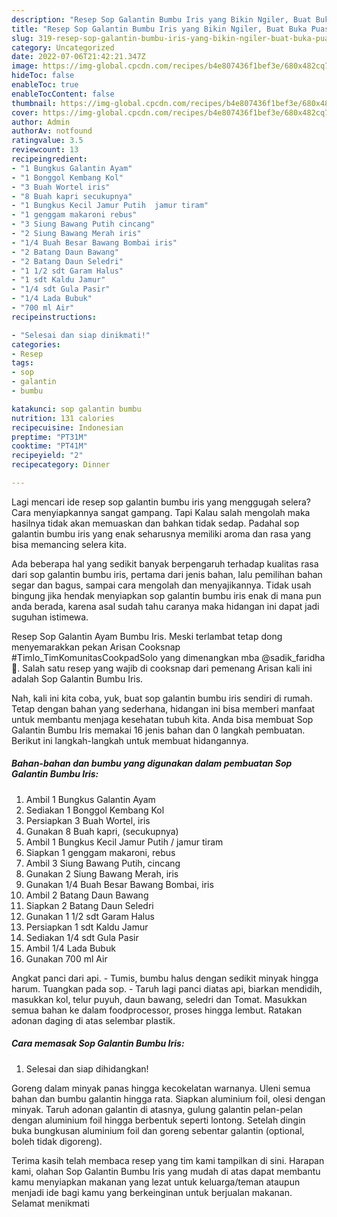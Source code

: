 ```yaml
---
description: "Resep Sop Galantin Bumbu Iris yang Bikin Ngiler, Buat Buka Puasa}"
title: "Resep Sop Galantin Bumbu Iris yang Bikin Ngiler, Buat Buka Puasa}"
slug: 319-resep-sop-galantin-bumbu-iris-yang-bikin-ngiler-buat-buka-puasa
category: Uncategorized
date: 2022-07-06T21:42:21.347Z
image: https://img-global.cpcdn.com/recipes/b4e807436f1bef3e/680x482cq70/sop-galantin-bumbu-iris-foto-resep-utama.jpg
hideToc: false
enableToc: true
enableTocContent: false
thumbnail: https://img-global.cpcdn.com/recipes/b4e807436f1bef3e/680x482cq70/sop-galantin-bumbu-iris-foto-resep-utama.jpg
cover: https://img-global.cpcdn.com/recipes/b4e807436f1bef3e/680x482cq70/sop-galantin-bumbu-iris-foto-resep-utama.jpg
author: Admin
authorAv: notfound
ratingvalue: 3.5
reviewcount: 13
recipeingredient:
- "1 Bungkus Galantin Ayam"
- "1 Bonggol Kembang Kol"
- "3 Buah Wortel iris"
- "8 Buah kapri secukupnya"
- "1 Bungkus Kecil Jamur Putih  jamur tiram"
- "1 genggam makaroni rebus"
- "3 Siung Bawang Putih cincang"
- "2 Siung Bawang Merah iris"
- "1/4 Buah Besar Bawang Bombai iris"
- "2 Batang Daun Bawang"
- "2 Batang Daun Seledri"
- "1 1/2 sdt Garam Halus"
- "1 sdt Kaldu Jamur"
- "1/4 sdt Gula Pasir"
- "1/4 Lada Bubuk"
- "700 ml Air"
recipeinstructions:

- "Selesai dan siap dinikmati!"
categories:
- Resep
tags:
- sop
- galantin
- bumbu

katakunci: sop galantin bumbu 
nutrition: 131 calories
recipecuisine: Indonesian
preptime: "PT31M"
cooktime: "PT41M"
recipeyield: "2"
recipecategory: Dinner

---
```



Lagi mencari ide resep sop galantin bumbu iris yang menggugah selera? Cara menyiapkannya sangat gampang. Tapi Kalau salah mengolah maka hasilnya tidak akan memuaskan dan bahkan tidak sedap. Padahal sop galantin bumbu iris yang enak seharusnya memiliki aroma dan rasa yang bisa memancing selera kita.


Ada beberapa hal yang sedikit banyak berpengaruh terhadap kualitas rasa dari sop galantin bumbu iris, pertama dari jenis bahan, lalu pemilihan bahan segar dan bagus, sampai cara mengolah dan menyajikannya. Tidak usah bingung jika hendak menyiapkan sop galantin bumbu iris enak di mana pun anda berada, karena asal sudah tahu caranya maka hidangan ini dapat jadi suguhan istimewa.

Resep Sop Galantin Ayam Bumbu Iris. Meski terlambat tetap dong menyemarakkan pekan Arisan Cooksnap #Timlo_TimKomunitasCookpadSolo yang dimenangkan mba @sadik_faridha👏. Salah satu resep yang wajib di cooksnap dari pemenang Arisan kali ini adalah Sop Galantin Bumbu Iris.


Nah, kali ini kita coba, yuk, buat sop galantin bumbu iris sendiri di rumah. Tetap dengan bahan yang sederhana, hidangan ini bisa memberi manfaat untuk membantu menjaga kesehatan tubuh kita. Anda bisa membuat Sop Galantin Bumbu Iris memakai 16 jenis bahan dan 0 langkah pembuatan. Berikut ini langkah-langkah untuk membuat hidangannya.

<!--inarticleads1-->

##### Bahan-bahan dan bumbu yang digunakan dalam pembuatan Sop Galantin Bumbu Iris:

1. Ambil 1 Bungkus Galantin Ayam
1. Sediakan 1 Bonggol Kembang Kol
1. Persiapkan 3 Buah Wortel, iris
1. Gunakan 8 Buah kapri, (secukupnya)
1. Ambil 1 Bungkus Kecil Jamur Putih / jamur tiram
1. Siapkan 1 genggam makaroni, rebus
1. Ambil 3 Siung Bawang Putih, cincang
1. Gunakan 2 Siung Bawang Merah, iris
1. Gunakan 1/4 Buah Besar Bawang Bombai, iris
1. Ambil 2 Batang Daun Bawang
1. Siapkan 2 Batang Daun Seledri
1. Gunakan 1 1/2 sdt Garam Halus
1. Persiapkan 1 sdt Kaldu Jamur
1. Sediakan 1/4 sdt Gula Pasir
1. Ambil 1/4 Lada Bubuk
1. Gunakan 700 ml Air


Angkat panci dari api. - Tumis, bumbu halus dengan sedikit minyak hingga harum. Tuangkan pada sop. - Taruh lagi panci diatas api, biarkan mendidih, masukkan kol, telur puyuh, daun bawang, seledri dan Tomat. Masukkan semua bahan ke dalam foodprocessor, proses hingga lembut. Ratakan adonan daging di atas selembar plastik. 

<!--inarticleads2-->

##### Cara memasak Sop Galantin Bumbu Iris:


1. Selesai dan siap dihidangkan!

Goreng dalam minyak panas hingga kecokelatan warnanya. Uleni semua bahan dan bumbu galantin hingga rata. Siapkan aluminium foil, olesi dengan minyak. Taruh adonan galantin di atasnya, gulung galantin pelan-pelan dengan aluminium foil hingga berbentuk seperti lontong. Setelah dingin buka bungkusan aluminium foil dan goreng sebentar galantin (optional, boleh tidak digoreng). 

Terima kasih telah membaca resep yang tim kami tampilkan di sini. Harapan kami, olahan Sop Galantin Bumbu Iris yang mudah di atas dapat membantu kamu menyiapkan makanan yang lezat untuk keluarga/teman ataupun menjadi ide bagi kamu yang berkeinginan untuk berjualan makanan. Selamat menikmati
